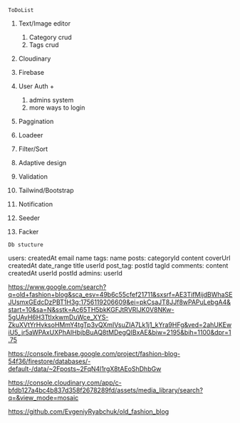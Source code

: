 




`ToDoList` 

1. Text/Image editor 
    1. Category crud 
    2. Tags crud 


2. Cloudinary 
3. Firebase 
4. User Auth + 
    1. admins system 
    2. more ways to login 

5. Paggination 
6. Loadeer 
7. Filter/Sort 
8. Adaptive design
9. Validation 
10. Tailwind/Bootstrap 
11. Notification 
12. Seeder 
13. Facker 



`Db stucture` 

users:
    createdAt
    email
    name
tags:
    name
posts: 
    categoryId
    content
    coverUrl
    createdAt
    date_range
    title
    userId
post_tag: 
    postId
    tagId
comments:
    content 
    createdAt
    userId
    postId
admins: 
    userId



https://www.google.com/search?q=old+fashion+blog&sca_esv=49b6c55cfef21711&sxsrf=AE3TifMijdBWhaSEJUsmxGEdcDzPBT1H3g:1756119206609&ei=pkCsaJT8JJf8wPAPuLebgA4&start=10&sa=N&sstk=Ac65TH5bkKGFJtRVRIJK0V8NKw-5gUAyH6H3TtIxkwmDuWce_XYS-ZkuXVtYrHvksoHMmY4tgTp3vQXmIVsuZIA7Lk1j1_kYra9HFg&ved=2ahUKEwiU5_jr5aWPAxUXPhAIHbjbBuAQ8tMDegQIBxAE&biw=2195&bih=1100&dpr=1.75



https://console.firebase.google.com/project/fashion-blog-54f36/firestore/databases/-default-/data/~2Fposts~2FqN4l1rgX8tAEoShDhbGw

https://console.cloudinary.com/app/c-bfdb127a4bc4b837d358f2678289fd/assets/media_library/search?q=&view_mode=mosaic


https://github.com/EvgeniyRyabchuk/old_fashion_blog


